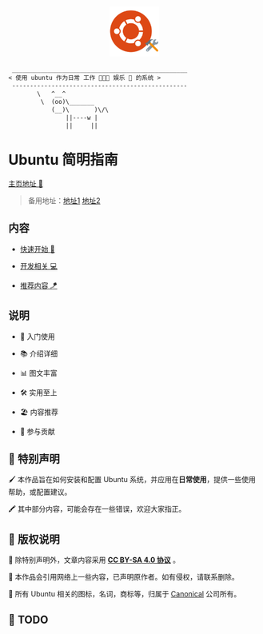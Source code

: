 <p align="center">
	<a>
        <img width="100px" src="https://raw.githubusercontent.com/EmeryWan/ubuntu-workstation-guide/main/docs/.vuepress/public/images/logo.svg"/>
    </a>
</p>

```:no-line-numbers
 _________________________________________________
< 使用 ubuntu 作为日常 工作 🧑🏻‍💻 娱乐 🍿 的系统 >
 -------------------------------------------------
        \   ^__^
         \  (oo)\_______
            (__)\       )\/\
                ||----w |
                ||     ||
```

# Ubuntu 简明指南

<a href="https://ubuntu.letout.cn" rel="nofollow" target="_blank" rel="noopener noreferrer">主页地址 📑</a>

> 备用地址：[地址1](https://emerywan.github.io/ubuntu-workstation-guide/) [地址2](https://ubuntu-workstation-guide.pages.dev/guide/)

## 内容

- <a href="https://ubuntu.letout.cn/guide" rel="nofollow" target="_blank" rel="noopener noreferrer">快速开始 👏</a>

- <a href="https://ubuntu.letout.cn/code" rel="nofollow" target="_blank" rel="noopener noreferrer">开发相关 💻</a>

- <a href="https://ubuntu.letout.cn/tip" rel="nofollow" target="_blank" rel="noopener noreferrer">推荐内容 🪁</a>


## 说明

- 🌱 入门使用

- 📚 介绍详细

- 📊 图文丰富

- 🛠 实用至上

- 🏖 内容推荐

- 🙌 参与贡献

## 🎈 特别声明

🖌 本作品旨在如何安装和配置 Ubuntu 系统，并应用在**日常使用**，提供一些使用帮助，或配置建议。

🖍 其中部分内容，可能会存在一些错误，欢迎大家指正。

## 📖 版权说明

📙 除特别声明外，文章内容采用 **[CC BY-SA 4.0 协议](https://creativecommons.org/licenses/by-sa/4.0/deed.zh)** 。

📗 本作品会引用网络上一些内容，已声明原作者。如有侵权，请联系删除。

📘 所有 Ubuntu 相关的图标，名词，商标等，归属于 [Canonical](https://canonical.com/) 公司所有。


## 🔨 TODO
